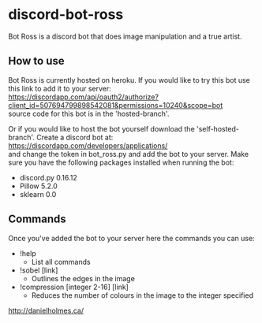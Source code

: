 # discord-bot-ross
Bot Ross is a discord bot that does image manipulation and a true artist. 

## How to use
Bot Ross is currently hosted on heroku. If you would like to try this bot use this link to add it to your server: <br/>
https://discordapp.com/api/oauth2/authorize?client_id=507694799898542081&permissions=10240&scope=bot <br/>
source code for this bot is in the 'hosted-branch'. <br/>

Or if you would like to host the bot yourself download the 'self-hosted-branch'. Create a discord bot at: <br/>
https://discordapp.com/developers/applications/ <br/>
and change the token in bot_ross.py and add the bot to your server. Make sure you have the following packages installed when running the bot: <br/>
- discord.py 0.16.12
- Pillow 5.2.0
- sklearn 0.0

## Commands 
Once you've added the bot to your server here the commands you can use: <br/>
- !help 
  - List all commands
- !sobel [link]
  - Outlines the edges in the image 
- !compression [integer 2-16] [link] 
  - Reduces the number of colours in the image to the integer specified

http://danielholmes.ca/
